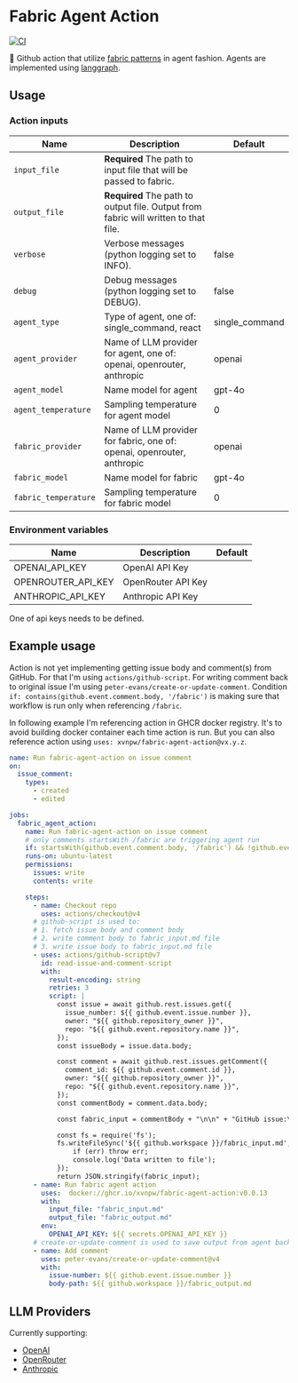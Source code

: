 # Fabric Agent Action

[![CI](https://github.com/xvnpw/fabric-agent-action/actions/workflows/ci.yaml/badge.svg)](https://github.com/xvnpw/fabric-agent-action/actions/workflows/ci.yaml)

🤖 Github action that utilize [fabric patterns](https://github.com/danielmiessler/fabric/tree/main/patterns) in agent fashion. Agents are implemented using [langgraph](https://www.langchain.com/langgraph).

## Usage

### Action inputs

| Name | Description | Default |
| --- | --- | --- |
| `input_file` | **Required** The path to input file that will be passed to fabric. | |
| `output_file` | **Required** The path to output file. Output from fabric will written to that file. | |
| `verbose` | Verbose messages (python logging set to INFO). | false |
| `debug` | Debug messages (python logging set to DEBUG). | false |
| `agent_type` | Type of agent, one of: single_command, react | single_command |
| `agent_provider` | Name of LLM provider for agent, one of: openai, openrouter, anthropic | openai |
| `agent_model` | Name model for agent | gpt-4o |
| `agent_temperature` | Sampling temperature for agent model | 0 |
| `fabric_provider` | Name of LLM provider for fabric, one of: openai, openrouter, anthropic | openai |
| `fabric_model` | Name model for fabric | gpt-4o |
| `fabric_temperature` | Sampling temperature for fabric model | 0 |

### Environment variables

| Name | Description | Default |
| --- | --- | --- |
| OPENAI_API_KEY | OpenAI API Key | |
| OPENROUTER_API_KEY | OpenRouter API Key | |
| ANTHROPIC_API_KEY | Anthropic API Key | |

One of api keys needs to be defined.

## Example usage

Action is not yet implementing getting issue body and comment(s) from GitHub. For that I'm using `actions/github-script`. For writing comment back to original issue I'm using `peter-evans/create-or-update-comment`. Condition `if: contains(github.event.comment.body, '/fabric')` is making sure that workflow is run only when referencing `/fabric`.

In following example I'm referencing action in GHCR docker registry. It's to avoid building docker container each time action is run. But you can also reference action using `uses: xvnpw/fabric-agent-action@vx.y.z`.

```yml
name: Run fabric-agent-action on issue comment
on:
  issue_comment:
    types:
      - created
      - edited

jobs:
  fabric_agent_action:
    name: Run fabric-agent-action on issue comment
    # only comments startsWith /fabric are triggering agent run
    if: startsWith(github.event.comment.body, '/fabric') && !github.event.issue.pull_request
    runs-on: ubuntu-latest
    permissions:
      issues: write
      contents: write

    steps:
      - name: Checkout repo
        uses: actions/checkout@v4
      # github-script is used to:
      # 1. fetch issue body and comment body
      # 2. write comment body to fabric_input.md file
      # 3. write issue body to fabric_input.md file
      - uses: actions/github-script@v7
        id: read-issue-and-comment-script
        with:
          result-encoding: string
          retries: 3
          script: |
            const issue = await github.rest.issues.get({
              issue_number: ${{ github.event.issue.number }},
              owner: "${{ github.repository_owner }}",
              repo: "${{ github.event.repository.name }}",
            });
            const issueBody = issue.data.body;

            const comment = await github.rest.issues.getComment({
              comment_id: ${{ github.event.comment.id }},
              owner: "${{ github.repository_owner }}",
              repo: "${{ github.event.repository.name }}",
            });
            const commentBody = comment.data.body;

            const fabric_input = commentBody + "\n\n" + "GitHub issue:\n" + issueBody;

            const fs = require('fs');
            fs.writeFileSync('${{ github.workspace }}/fabric_input.md', fabric_input, (err) => {
                if (err) throw err;
                console.log('Data written to file');
            });
            return JSON.stringify(fabric_input);
      - name: Run fabric agent action
        uses:  docker://ghcr.io/xvnpw/fabric-agent-action:v0.0.13
        with:
          input_file: "fabric_input.md"
          output_file: "fabric_output.md"
        env:
          OPENAI_API_KEY: ${{ secrets.OPENAI_API_KEY }}
      # create-or-update-comment is used to save output from agent back to original issue
      - name: Add comment
        uses: peter-evans/create-or-update-comment@v4
        with:
          issue-number: ${{ github.event.issue.number }}
          body-path: ${{ github.workspace }}/fabric_output.md
```

## LLM Providers

Currently supporting:
- [OpenAI](https://platform.openai.com/)
- [OpenRouter](https://openrouter.ai/)
- [Anthropic](https://anthropic.com/)